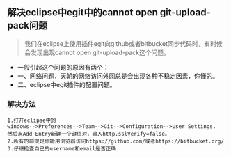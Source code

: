 ## 解决eclipse中egit中的cannot open git-upload-pack问题

>我们在eclipse上使用插件egit向github或者bitbucket同步代码时，有时候会发现出现cannot open git-upload-pack这个问题。

- 一般引起这个问题的原因有两个：
 - 一、网络问题，天朝的网络访问外网总是会出现各种不稳定因素，你懂的。
 - 二、eclipse中egit插件的配置问题。

### 解决方法
 
	1.打开eclipse中的
	windows-->Preferences-->Team-->Git-->Configuration-->User Settings.
	然后点Add Entry新建一个键值对，输入http.sslVerify=false。
	2.所有的前提是你能用浏览器访问https://github.com/或者https://bitbucket.org/
	3.仔细检查自己的username和email是否正确
